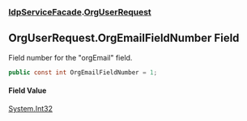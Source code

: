 ### [IdpServiceFacade](../index.md 'IdpServiceFacade').[OrgUserRequest](index.md 'IdpServiceFacade\.OrgUserRequest')

## OrgUserRequest\.OrgEmailFieldNumber Field

Field number for the "orgEmail" field\.

```csharp
public const int OrgEmailFieldNumber = 1;
```

#### Field Value
[System\.Int32](https://learn.microsoft.com/en-us/dotnet/api/system.int32 'System\.Int32')